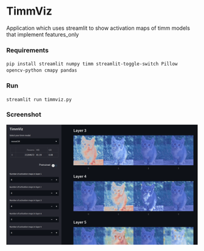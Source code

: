 # TimmViz

Application which uses streamlit to show activation maps of timm models that implement features_only

### Requirements

`pip install streamlit numpy timm streamlit-toggle-switch Pillow opencv-python cmapy pandas`

### Run

`streamlit run timmviz.py`

### Screenshot

![Screenshot](figure/pic1.png "screenshot")
